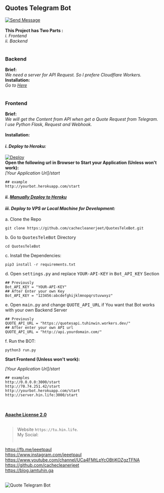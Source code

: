 ## Quotes Telegram Bot <br>

 [![Send Message](https://firebasestorage.googleapis.com/v0/b/webtuhin.appspot.com/o/githubstatic%2Fbutton.png?alt=media&token=844f23bf-e6c9-48c6-84c6-8c50a7e922a2)](https://t.me/QuotesTeleBot) <br><br>
**This Project has Two Parts :**<br>
*i. Frontend*<br>
*ii. Backend* <br><br>
###  Backend
**Brief:**<br>
*We need a server for API  Request. So I prefere Cloudflare Workers.*<br>
**Installation:**<br>
*Go to [Here](https://github.com/cachecleanerjeet/QuotesTeleBot/tree/backend "Here")*<br><br>

### Frontend<br>
**Brief:**<br>
*We will get the Content from API when get a Quote Request from Telegram. I use Python Flask,  Request and Webhook.*<br><br>
**Installation:**
#### *i. Deploy to Heroku:*<br>
[![Deploy](https://www.herokucdn.com/deploy/button.svg)](https://heroku.com/deploy?template=https://github.com/cachecleanerjeet/QuotesTeleBot/tree/heroku)<br>
**Open the following url in Browser to Start your Application (Unless won't work):**<br>
*[Your Application Url]/start*<br>
   
    ## example
    http://yourbot.herokuapp.com/start
    
#### *ii. [Manually Deploy to Heroku](https://github.com/cachecleanerjeet/QuotesTeleBot/tree/heroku "Manually Deploy to Heroku")*<br>
#### *iii. Deploy to VPS or Local Machine for Development:*<br>
a. Clone the Repo<br>

    git clone https://github.com/cachecleanerjeet/QuotesTeleBot.git

b. Go to <tt>QuotesTeleBot</tt> Directory<br>

    cd QuotesTeleBot

c. Install the Dependencies:<br>

    pip3 install -r requirements.txt

d. Open <tt>settings.py</tt> and replace <tt>YOUR-API-KEY</tt> in <tt>Bot_API_KEY</tt> Section<br>
    
    ## Previously
    Bot_API_KEY = "YOUR-API-KEY"
    ## After Enter your own Key
    Bot_API_KEY = "123456:abcdefghijklmnopqrstuvwxyz"

e. Open <tt>main.py</tt> and change <tt>QUOTE_API_URL</tt> if You want that Bot works with your own Backend Server<br>

    ## Previously
    QUOTE_API_URL = "https://quotesapi.tuhinwin.workers.dev/"
    ## After enter your own API url
    QUOTE_API_URL = "http://api.yourdomain.com/"

f. Run the BOT:<br>

    python3 run.py 

**Start Frontend (Unless won't work):**<br>

*[Your Application Url]/start*

    ## examples
    http://0.0.0.0:3000/start
    http://70.74.251.42/start
    http://yourbot.herokuapp.com/start
    http://server.hin.life:3000/start
    
<br><br>
**[Apache License 2.0](https://github.com/cachecleanerjeet/QuotesTeleBot/blob/master/LICENSE "Apache License 2.0")** <br><br>

>Website `https://tu.hin.life`.<br>
>My Social:<br><br>

https://fb.me/jeeetpaul<br>
https://www.instagram.com/jeeetpaul<br>
https://www.youtube.com/channel/UCa4FMtLpYcOBtjKOZgzTFNA<br>
https://github.com/cachecleanerjeet<br>
https://blog.iamtuhin.ga<br><br>

![Quote Telegram Bot](https://firebasestorage.googleapis.com/v0/b/webtuhin.appspot.com/o/githubstatic%2Fqtbotcirhq.png?alt=media&token=033bcdd7-4fde-4337-a76f-89f18ee4d53d)
